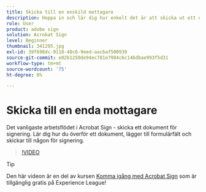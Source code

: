 ```yaml
---
title: Skicka till en enskild mottagare
description: Hoppa in och lär dig hur enkelt det är att skicka ut ett dokument för signering
role: User
product: adobe sign
solution: Acrobat Sign
level: Beginner
thumbnail: 341295.jpg
exl-id: 39f698dc-9118-48c6-9eed-aacbaf500939
source-git-commit: e02b1250de94ec781e7984c6c146dbae993f5d31
workflow-type: tm+mt
source-wordcount: '75'
ht-degree: 0%

---
```


# Skicka till en enda mottagare

Det vanligaste arbetsflödet i Acrobat Sign - skicka ett dokument för signering. Lär dig hur du överför ett dokument, lägger till formulärfält och skickar till någon för signering.

>[!VIDEO](https://video.tv.adobe.com/v/341295?hidetitle=true)

>[!TIP]
>
>Den här videon är en del av kursen [Komma igång med Acrobat Sign](https://experienceleague.adobe.com/?recommended=Sign-U-1-2020.1) som är tillgänglig gratis på Experience League!